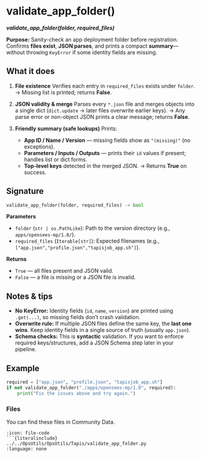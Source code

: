 # validate_app_folder()
***validate_app_folder(folder, required_files)***

**Purpose:** Sanity-check an app deployment folder before registration. Confirms **files exist**, **JSON parses**, and prints a compact **summary**—without throwing `KeyError` if some identity fields are missing.

## What it does

1. **File existence**
   Verifies each entry in `required_files` exists under `folder`.
   → Missing list is printed; returns **False**.

2. **JSON validity & merge**
   Parses every `*.json` file and merges objects into a single dict (`dict.update` → later files overwrite earlier keys).
   → Any parse error or non-object JSON prints a clear message; returns **False**.

3. **Friendly summary (safe lookups)**
   Prints:

   * **App ID / Name / Version** — missing fields show as `"(missing)"` (no exceptions).
   * **Parameters / Inputs / Outputs** — prints their `id` values if present; handles list or dict forms.
   * **Top-level keys** detected in the merged JSON.
     → Returns **True** on success.

## Signature

```python
validate_app_folder(folder, required_files) -> bool
```

**Parameters**

* `folder` (`str | os.PathLike`): Path to the version directory (e.g., `apps/opensees-mp/1.0/`).
* `required_files` (`Iterable[str]`): Expected filenames (e.g., `["app.json","profile.json","tapisjob_app.sh"]`).

**Returns**

* `True` — all files present and JSON valid.
* `False` — a file is missing or a JSON file is invalid.

## Notes & tips

* **No KeyError:** Identity fields (`id`, `name`, `version`) are printed using `.get(...)`, so missing fields don’t crash validation.
* **Overwrite rule:** If multiple JSON files define the same key, the **last one wins**. Keep identity fields in a single source of truth (usually `app.json`).
* **Schema checks:** This is **syntactic** validation. If you want to enforce required keys/structures, add a JSON Schema step later in your pipeline.

## Example

```python
required = ["app.json", "profile.json", "tapisjob_app.sh"]
if not validate_app_folder("./apps/opensees-mp/1.0", required):
    print("Fix the issues above and try again.")
```




### Files
You can find these files in Community Data.

```{dropdown} validate_app_folder.py
:icon: file-code
```{literalinclude} ../../OpsUtils/OpsUtils/Tapis/validate_app_folder.py
:language: none
```
